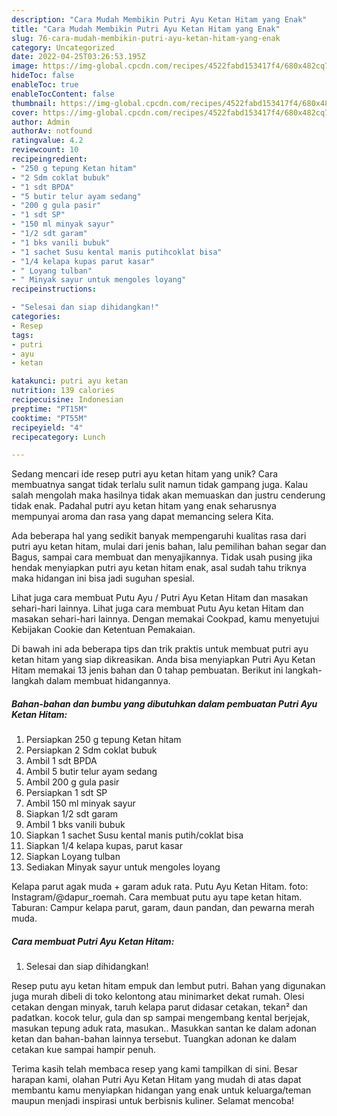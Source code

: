 ```yaml
---
description: "Cara Mudah Membikin Putri Ayu Ketan Hitam yang Enak"
title: "Cara Mudah Membikin Putri Ayu Ketan Hitam yang Enak"
slug: 76-cara-mudah-membikin-putri-ayu-ketan-hitam-yang-enak
category: Uncategorized
date: 2022-04-25T03:26:53.195Z
image: https://img-global.cpcdn.com/recipes/4522fabd153417f4/680x482cq70/putri-ayu-ketan-hitam-foto-resep-utama.jpg
hideToc: false
enableToc: true
enableTocContent: false
thumbnail: https://img-global.cpcdn.com/recipes/4522fabd153417f4/680x482cq70/putri-ayu-ketan-hitam-foto-resep-utama.jpg
cover: https://img-global.cpcdn.com/recipes/4522fabd153417f4/680x482cq70/putri-ayu-ketan-hitam-foto-resep-utama.jpg
author: Admin
authorAv: notfound
ratingvalue: 4.2
reviewcount: 10
recipeingredient:
- "250 g tepung Ketan hitam"
- "2 Sdm coklat bubuk"
- "1 sdt BPDA"
- "5 butir telur ayam sedang"
- "200 g gula pasir"
- "1 sdt SP"
- "150 ml minyak sayur"
- "1/2 sdt garam"
- "1 bks vanili bubuk"
- "1 sachet Susu kental manis putihcoklat bisa"
- "1/4 kelapa kupas parut kasar"
- " Loyang tulban"
- " Minyak sayur untuk mengoles loyang"
recipeinstructions:

- "Selesai dan siap dihidangkan!"
categories:
- Resep
tags:
- putri
- ayu
- ketan

katakunci: putri ayu ketan 
nutrition: 139 calories
recipecuisine: Indonesian
preptime: "PT15M"
cooktime: "PT55M"
recipeyield: "4"
recipecategory: Lunch

---
```





Sedang mencari ide resep putri ayu ketan hitam yang unik? Cara membuatnya sangat tidak terlalu sulit namun tidak gampang juga. Kalau salah mengolah maka hasilnya tidak akan memuaskan dan justru cenderung tidak enak. Padahal putri ayu ketan hitam yang enak seharusnya mempunyai aroma dan rasa yang dapat memancing selera Kita.





Ada beberapa hal yang sedikit banyak mempengaruhi kualitas rasa dari putri ayu ketan hitam, mulai dari jenis bahan, lalu pemilihan bahan segar dan Bagus, sampai cara membuat dan menyajikannya. Tidak usah pusing jika hendak menyiapkan putri ayu ketan hitam enak,      asal sudah tahu triknya maka hidangan ini bisa jadi suguhan spesial.














Lihat juga cara membuat Putu Ayu / Putri Ayu Ketan Hitam dan masakan sehari-hari lainnya. Lihat juga cara membuat Putu Ayu ketan Hitam dan masakan sehari-hari lainnya. Dengan memakai Cookpad, kamu menyetujui Kebijakan Cookie dan Ketentuan Pemakaian.






Di bawah ini ada beberapa tips dan trik praktis untuk membuat putri ayu ketan hitam yang siap dikreasikan. Anda bisa menyiapkan Putri Ayu Ketan Hitam memakai 13 jenis bahan dan 0 tahap pembuatan. Berikut ini langkah-langkah dalam membuat hidangannya.

<!--inarticleads1-->

##### Bahan-bahan dan bumbu yang dibutuhkan dalam pembuatan Putri Ayu Ketan Hitam:

1. Persiapkan 250 g tepung Ketan hitam
1. Persiapkan 2 Sdm coklat bubuk
1. Ambil 1 sdt BPDA
1. Ambil 5 butir telur ayam sedang
1. Ambil 200 g gula pasir
1. Persiapkan 1 sdt SP
1. Ambil 150 ml minyak sayur
1. Siapkan 1/2 sdt garam
1. Ambil 1 bks vanili bubuk
1. Siapkan 1 sachet Susu kental manis putih/coklat bisa
1. Siapkan 1/4 kelapa kupas, parut kasar
1. Siapkan  Loyang tulban
1. Sediakan  Minyak sayur untuk mengoles loyang


Kelapa parut agak muda + garam aduk rata. Putu Ayu Ketan Hitam. foto: Instagram/@dapur_roemah. Cara membuat putu ayu tape ketan hitam. Taburan: Campur kelapa parut, garam, daun pandan, dan pewarna merah muda. 

<!--inarticleads2-->

##### Cara membuat Putri Ayu Ketan Hitam:


1. Selesai dan siap dihidangkan!

Resep putu ayu ketan hitam empuk dan lembut putri. Bahan yang digunakan juga murah dibeli di toko kelontong atau minimarket dekat rumah. Olesi cetakan dengan minyak, taruh kelapa parut didasar cetakan, tekan² dan padatkan.⁣ kocok telur, gula dan sp sampai mengembang kental berjejak, masukan tepung aduk rata, masukan.. Masukkan santan ke dalam adonan ketan dan bahan-bahan lainnya tersebut. Tuangkan adonan ke dalam cetakan kue sampai hampir penuh. 

Terima kasih telah membaca resep yang kami tampilkan di sini. Besar harapan kami, olahan Putri Ayu Ketan Hitam yang mudah di atas dapat membantu kamu menyiapkan hidangan yang enak untuk keluarga/teman maupun menjadi inspirasi untuk berbisnis kuliner. Selamat mencoba!
